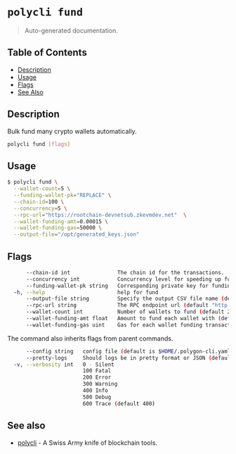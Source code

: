 # `polycli fund`

> Auto-generated documentation.

## Table of Contents

- [Description](#description)
- [Usage](#usage)
- [Flags](#flags)
- [See Also](#see-also)

## Description

Bulk fund many crypto wallets automatically.

```bash
polycli fund [flags]
```

## Usage

```bash
$ polycli fund \
  --wallet-count=5 \
  --funding-wallet-pk="REPLACE" \
  --chain-id=100 \
  --concurrency=5 \
  --rpc-url="https://rootchain-devnetsub.zkevmdev.net"  \
  --wallet-funding-amt=0.00015 \
  --wallet-funding-gas=50000 \
  --output-file="/opt/generated_keys.json"
```
## Flags

```bash
      --chain-id int               The chain id for the transactions.
      --concurrency int            Concurrency level for speeding up funding wallets (default 5)
      --funding-wallet-pk string   Corresponding private key for funding wallet address, ensure you remove leading 0x
  -h, --help                       help for fund
      --output-file string         Specify the output CSV file name (default "wallets.csv")
      --rpc-url string             The RPC endpoint url (default "http://localhost:8545")
      --wallet-count int           Number of wallets to fund (default 2)
      --wallet-funding-amt float   Amount to fund each wallet with (default 0.05)
      --wallet-funding-gas uint    Gas for each wallet funding transaction (default 100000)
```

The command also inherits flags from parent commands.

```bash
      --config string   config file (default is $HOME/.polygon-cli.yaml)
      --pretty-logs     Should logs be in pretty format or JSON (default true)
  -v, --verbosity int   0 - Silent
                        100 Fatal
                        200 Error
                        300 Warning
                        400 Info
                        500 Debug
                        600 Trace (default 400)
```

## See also

- [polycli](polycli.md) - A Swiss Army knife of blockchain tools.
